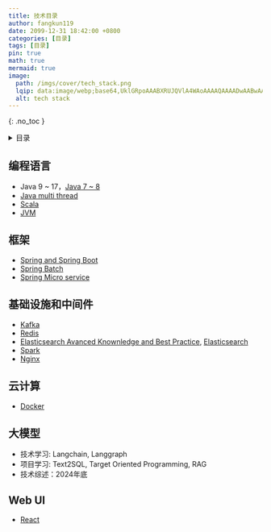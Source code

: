 ```yaml
---
title: 技术目录
author: fangkun119
date: 2099-12-31 18:42:00 +0800
categories: [目录]
tags: [目录]
pin: true
math: true
mermaid: true
image:
  path: /imgs/cover/tech_stack.png
  lqip: data:image/webp;base64,UklGRpoAAABXRUJQVlA4WAoAAAAQAAAADwAABwAAQUxQSDIAAAARL0AmbZurmr57yyIiqE8oiG0bejIYEQTgqiDA9vqnsUSI6H+oAERp2HZ65qP/VIAWAFZQOCBCAAAA8AEAnQEqEAAIAAVAfCWkAALp8sF8rgRgAP7o9FDvMCkMde9PK7euH5M1m6VWoDXf2FkP3BqV0ZYbO6NA/VFIAAAA
  alt: tech stack
---
```


{: .no_toc }

<details close markdown="block">
  <summary>
    目录
  </summary>
  {: .text-delta }
- TOC
{:toc}
</details>

## 编程语言

- Java 9 ~ 17，[Java 7 ~ 8](https://github.com/fangkun119/java_proj_ref/blob/master/401_java8/)
- [Java multi thread](https://github.com/fangkun119/java_proj_ref/blob/master/410_concurrency/)
- [Scala](https://github.com/fangkun119/java_proj_ref/blob/master/400_scala/)
- [JVM](https://github.com/fangkun119/java_proj_ref/blob/master/490_jvm/)

## 框架

- [Spring and Spring Boot](https://github.com/fangkun119/java_proj_ref/blob/master/001_spring_stack/)
- [Spring Batch](https://github.com/fangkun119/java_proj_ref/tree/master/001_spring_stack/004_spring_batch)
- [Spring Micro service](https://github.com/fangkun119/java_proj_ref/blob/master/002_micro_service/)

## 基础设施和中间件

- [Kafka](https://github.com/fangkun119/java_proj_ref/blob/master/300_kafka/)
- [Redis](https://github.com/fangkun119/java_proj_ref/blob/master/320_redis/)
- [Elasticsearch Avanced Knownledge and Best Practice](https://fangkun119.github.io/tech-page/tags/elasticsearch/),  [Elasticsearch](https://github.com/fangkun119/java_proj_ref/blob/master/321_elasticsearch/es7stack/) 
- [Spark](https://github.com/fangkun119/java_proj_ref/blob/master/500_spark/)
- [Nginx](https://github.com/fangkun119/java_proj_ref/blob/master/100_nginx_tengine)

## 云计算

- [Docker](https://github.com/fangkun119/java_proj_ref/blob/master/101_docker/)

## 大模型

- 技术学习:  Langchain, Langgraph
- 项目学习:  Text2SQL, Target Oriented Programming, RAG
- 技术综述：2024年底

## Web UI

- [React](https://github.com/fangkun119/java_proj_ref/blob/master/200_react/)

